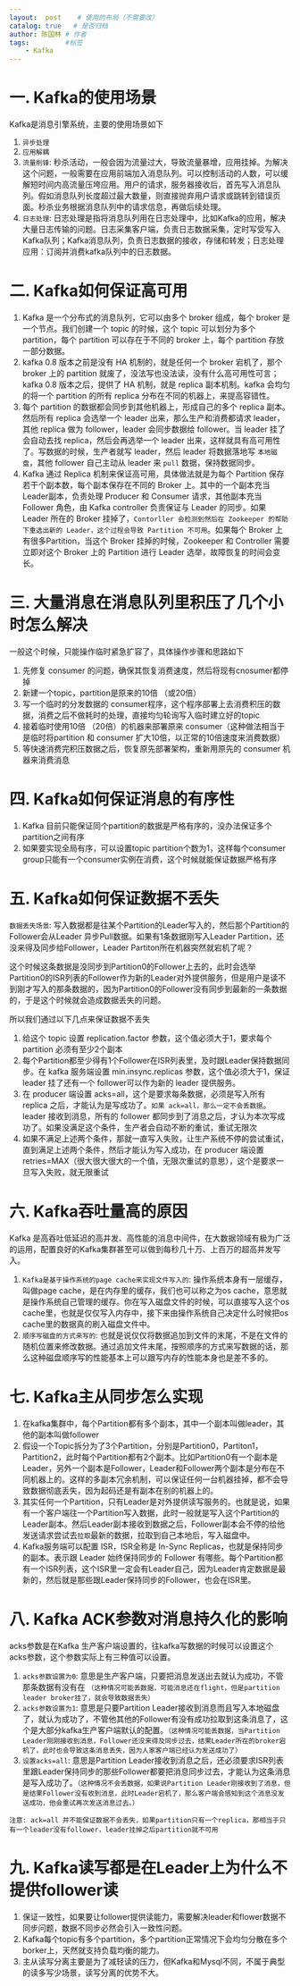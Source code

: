 ```yaml
---
layout:  post    # 使用的布局（不需要改）
catalog: true   # 是否归档
author: 陈国林 # 作者
tags:         #标签
    - Kafka
---
```


# 一. Kafka的使用场景
Kafka是消息引擎系统，主要的使用场景如下

1. `异步处理`
2. `应用解耦`
3. `流量削锋`: 秒杀活动，一般会因为流量过大，导致流量暴增，应用挂掉。为解决这个问题，一般需要在应用前端加入消息队列。可以控制活动的人数，可以缓解短时间内高流量压垮应用。用户的请求，服务器接收后，首先写入消息队列。假如消息队列长度超过最大数量，则直接抛弃用户请求或跳转到错误页面。秒杀业务根据消息队列中的请求信息，再做后续处理。
4. `日志处理`: 日志处理是指将消息队列用在日志处理中，比如Kafka的应用，解决大量日志传输的问题。日志采集客户端，负责日志数据采集，定时写受写入Kafka队列；Kafka消息队列，负责日志数据的接收，存储和转发；日志处理应用：订阅并消费kafka队列中的日志数据。

# 二. Kafka如何保证高可用
1. Kafka 是一个分布式的消息队列，它可以由多个 broker 组成，每个 broker 是一个节点。我们创建一个 topic 的时候，这个 topic 可以划分为多个partition，每个 partition 可以存在于不同的 broker 上，每个 partition 存放一部分数据。
2. kafka 0.8 版本之前是没有 HA 机制的，就是任何一个 broker 宕机了，那个 broker 上的 partition 就废了，没法写也没法读，没有什么高可用性可言；kafka 0.8 版本之后，提供了 HA 机制，就是 replica 副本机制。kafka 会均匀的将一个 partition 的所有 replica 分布在不同的机器上，来提高容错性。
3. 每个 partition 的数据都会同步到其他机器上，形成自己的多个 replica 副本。然后所有 replica 会选举一个 leader 出来，那么生产和消费都请求 leader，其他 replica 做为 follower，leader 会同步数据给 follower。当 leader 挂了会自动去找 replica，然后会再选举一个 leader 出来，这样就具有高可用性了。写数据的时候，生产者就写 leader，然后 leader 将数据落地写 `本地磁盘`，其他 follower 自己主动从 leader 来 `pull` 数据，保持数据同步。
4. Kafka 通过 Replica 机制来保证高可用，具体做法就是为每个 Partition 保存若干个副本数，每个副本保存在不同的 Broker 上。其中的一个副本充当 Leader副本，负责处理 Producer 和 Consumer 请求，其他副本充当 Follower 角色，由 Kafka controller 负责保证与 Leader 的同步。如果 Leader 所在的 Broker 挂掉了，`Contorller 会检测到然后在 Zookeeper 的帮助下重选出新的 Leader，这个过程会导致 Partition 不可用`。如果每个 Broker 上有很多Partition，当这个 Broker 挂掉的时候，Zookeeper 和 Controller 需要立即对这个 Broker 上的 Partition 进行 Leader 选举，故障恢复的时间会变长。

# 三. 大量消息在消息队列里积压了几个小时怎么解决
一般这个时候，只能操作临时紧急扩容了，具体操作步骤和思路如下

1. 先修复 consumer 的问题，确保其恢复消费速度，然后将现有cnosumer都停掉
2. 新建一个topic，partition是原来的10倍 （或20倍）
3. 写一个临时的分发数据的 consumer程序，这个程序部署上去消费积压的数据，消费之后不做耗时的处理，直接均匀轮询写入临时建立好的topic
4. 接着临时使用10倍 （20倍）的机器来部署原来 consumer（这种做法相当于是临时将partition 和 consumer 扩大10倍，以正常的10倍速度来消费数据）
5. 等快速消费完积压数据之后，恢复原先部署架构，重新用原先的 consumer 机器来消费消息

# 四. Kafka如何保证消息的有序性
1. Kafka 目前只能保证同个partition的数据是严格有序的，没办法保证多个partition之间有序
2. 如果要实现全局有序，可以设置topic partition个数为1，这样每个consumer group只能有一个consumer实例在消费，这个时候就能保证数据严格有序

# 五. Kafka如何保证数据不丢失
`数据丢失场景`: 写入数据都是往某个Partition的Leader写入的，然后那个Partition的Follower会从Leader 异步Pull数据。如果有1条数据刚写入Leader Partition，还没来得及同步给Follower，Leader Partiton所在机器突然就宕机了呢？

这个时候这条数据是没同步到Partition0的Follower上去的，此时会选举Partition0的ISR列表的Follower作为新的Leader对外提供服务，但是用户是读不到刚才写入的那条数据的，因为Partition0的Follower没有同步到最新的一条数据的，于是这个时候就会造成数据丢失的问题。

所以我们通过以下几点来保证数据不丢失

1. 给这个 topic 设置 replication.factor 参数，这个值必须大于1，要求每个 partition 必须有至少2个副本
2. 每个Partition都至少得有1个Follower在ISR列表里，及时跟Leader保持数据同步。在 kafka 服务端设置 min.insync.replicas 参数，这个值必须大于1，保证 leader 挂了还有一个 follower可以作为新的 leader 提供服务。
3. 在 producer 端设置 acks=all，这个是要求每条数据，必须是写入所有 replica 之后，才能认为是写成功了。`如果 ack=all，那么一定不会丢数据`。leader 接收到消息，所有的 follower 都同步到了消息之后，才认为本次写成功了。如果没满足这个条件，生产者会自动不断的重试，重试无限次
4. 如果不满足上述两个条件，那就一直写入失败，让生产系统不停的尝试重试，直到满足上述两个条件，然后才能认为写入成功，在 producer 端设置 retries=MAX（很大很大很大的一个值，无限次重试的意思），这个是要求一旦写入失败，就无限重试

# 六. Kafka吞吐量高的原因
Kafka 是高吞吐低延迟的高并发、高性能的消息中间件，在大数据领域有极为广泛的运用，配置良好的Kafka集群甚至可以做到每秒几十万、上百万的超高并发写入。

1. `Kafka是基于操作系统的page cache来实现文件写入的`: 操作系统本身有一层缓存，叫做page cache，是在内存里的缓存，我们也可以称之为os cache，意思就是操作系统自己管理的缓存。你在写入磁盘文件的时候，可以直接写入这个os cache里，也就是仅仅写入内存中，接下来由操作系统自己决定什么时候把os cache里的数据真的刷入磁盘文件中。
2. `顺序写磁盘的方式来写的`: 也就是说仅仅将数据追加到文件的末尾，不是在文件的随机位置来修改数据。通过追加文件末尾，按照顺序的方式来写数据的话，那么这种磁盘顺序写的性能基本上可以跟写内存的性能本身也是差不多的。

# 七. Kafka主从同步怎么实现
1. 在kafka集群中，每个Partition都有多个副本，其中一个副本叫做leader，其他的副本叫做follower
2. 假设一个Topic拆分为了3个Partition，分别是Partition0，Partiton1，Partition2，此时每个Partition都有2个副本。比如Partition0有一个副本是Leader，另外一个副本是Follower，Leader和Follower两个副本是分布在不同机器上的。这样的多副本冗余机制，可以保证任何一台机器挂掉，都不会导致数据彻底丢失，因为起码还是有副本在别的机器上的。
3. 其实任何一个Partition，只有Leader是对外提供读写服务的。也就是说，如果有一个客户端往一个Partition写入数据，此时一般就是写入这个Partition的Leader副本。然后Leader副本接收到数据之后，Follower副本会不停的给他发送请求尝试去`拉取`最新的数据，拉取到自己本地后，写入磁盘中。
4. Kafka服务端可以配置 ISR，ISR全称是 In-Sync Replicas，也就是保持同步的副本。表示跟 Leader 始终保持同步的 Follower 有哪些。每个Partition都有一个ISR列表，这个ISR里一定会有Leader自己，因为Leader肯定数据是最新的，然后就是那些跟Leader保持同步的Follower，也会在ISR里。

# 八. Kafka ACK参数对消息持久化的影响
acks参数是在Kafka 生产客户端设置的，往kafka写数据的时候可以设置这个acks参数，这个参数实际上有三种值可以设置。

1. `acks参数设置为0`: 意思是生产客户端，只要把消息发送出去就认为成功，不管那条数据有没有在 `（这种情况可能丢数据，可能消息还在flight，但是partition leader broker挂了，就会导致数据丢失）`
2. `acks参数设置为1`: 意思是只要Partition Leader接收到消息而且写入本地磁盘了，就认为成功了，不管他其他的Follower有没有成功拉取到这条消息了，这个是大部分kafka生产客户端默认的配置。`（这种情况可能丢数据，当Partition Leader刚刚接收到消息，Follower还没来得及同步过去，结果Leader所在的broker宕机了，此时也会导致这条消息丢失，因为人家客户端已经认为发送成功了）`
3. `设置acks=all`: 意思是Partition Leader接收到消息之后，还必须要求ISR列表里跟Leader保持同步的那些Follower都要把消息同步过去，才能认为这条消息是写入成功了。`（这种情况不会丢数据，如果说Partition Leader刚接收到了消息，但是结果Follower没有收到消息，此时Leader宕机了，那么客户端会感知到这个消息没发送成功，他会重试再次发送消息过去。）`
   
`注意: ack=all 并不能保证数据不会丢失，如果partition只有一个replica，那相当于只有一个leader没有follower，leader挂掉之后partition就不可用`

# 九. Kafka读写都是在Leader上为什么不提供follower读
1. 保证一致性，如果要让follower提供读能力，需要解决leader和flower数据不同步问题，数据不同步必然会引入一致性问题。
2. Kafka每个topic有多个partition，多个partition正常情况下会均匀分散在多个borker上，天然就支持负载均衡的能力。
3. 主从读写分离主要是为了减轻读的压力，但Kafka和Mysql不同，不属于典型的读多写少场景，读写分离的优势不大。


